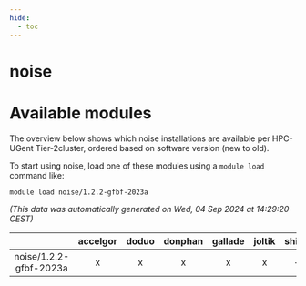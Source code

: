 ```yaml
---
hide:
  - toc
---
```


noise
=====

# Available modules


The overview below shows which noise installations are available per HPC-UGent Tier-2cluster, ordered based on software version (new to old).

To start using noise, load one of these modules using a `module load` command like:

```shell
module load noise/1.2.2-gfbf-2023a
```

*(This data was automatically generated on Wed, 04 Sep 2024 at 14:29:20 CEST)*  

| |accelgor|doduo|donphan|gallade|joltik|shinx|skitty|
| :---: | :---: | :---: | :---: | :---: | :---: | :---: | :---: |
|noise/1.2.2-gfbf-2023a|x|x|x|x|x|-|x|
